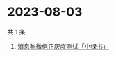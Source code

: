 # 2023-08-03

共 1 条

<!-- BEGIN -->
<!-- 最后更新时间 Thu Aug 03 2023 04:02:27 GMT+0800 (China Standard Time) -->

1. [消息称微信正灰度测试「小绿书」](https://www.zhihu.com/search?q=消息称微信正灰度测试「小绿书」)

<!-- END -->
